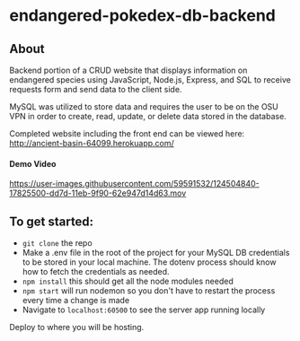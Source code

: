 # endangered-pokedex-db-backend

## About
Backend portion of a CRUD website that displays information on endangered species using JavaScript, Node.js, Express, and SQL to receive requests form and send data to the client side.

MySQL was utilized to store data and requires the user to be on the OSU VPN in order to create, read, update, or delete data stored in the database.

Completed website including the front end can be viewed here: http://ancient-basin-64099.herokuapp.com/

#### Demo Video
https://user-images.githubusercontent.com/59591532/124504840-17825500-dd7d-11eb-9f90-62e947d14d63.mov


## To get started:

- `git clone` the repo 
- Make a .env file in the root of the project for your MySQL DB credentials to be stored in your local machine. The dotenv process should know how to fetch the credentials as needed. 
- `npm install` this should get all the node modules needed
- `npm start` will run nodemon so you don't have to restart the process every time a change is made
- Navigate to `localhost:60500` to see the server app running locally

Deploy to where you will be hosting.

